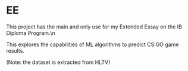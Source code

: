 # EE
This project has the main and only use for my Extended Essay on the IB Diploma Program.\n

This explores the capabilities of ML algorithms to predict CS:GO game results.

(Note: the dataset is extracted from HLTV)
